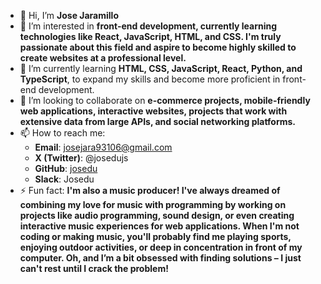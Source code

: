 - 👋 Hi, I’m **Jose Jaramillo**
- 👀 I’m interested in **front-end development, currently learning technologies like React, JavaScript, HTML, and CSS. I'm truly passionate about this field and aspire to become highly skilled to create websites at a professional level.**
- 🌱 I’m currently learning **HTML, CSS, JavaScript, React, Python, and TypeScript**, to expand my skills and become more proficient in front-end development.
- 💞️ I’m looking to collaborate on **e-commerce projects, mobile-friendly web applications, interactive websites, projects that work with extensive data from large APIs, and social networking platforms.**
- 📫 How to reach me: 
   - **Email**: josejara93106@gmail.com
   - **X (Twitter)**: @josedujs
   - **GitHub**: [josedu](https://github.com/josedu)
   - **Slack**: Josedu
- ⚡ Fun fact: **I'm also a music producer! I've always dreamed of combining my love for music with programming by working on projects like audio programming, sound design, or even creating interactive music experiences for web applications. When I'm not coding or making music, you'll probably find me playing sports, enjoying outdoor activities, or deep in concentration in front of my computer. Oh, and I’m a bit obsessed with finding solutions – I just can't rest until I crack the problem!**
